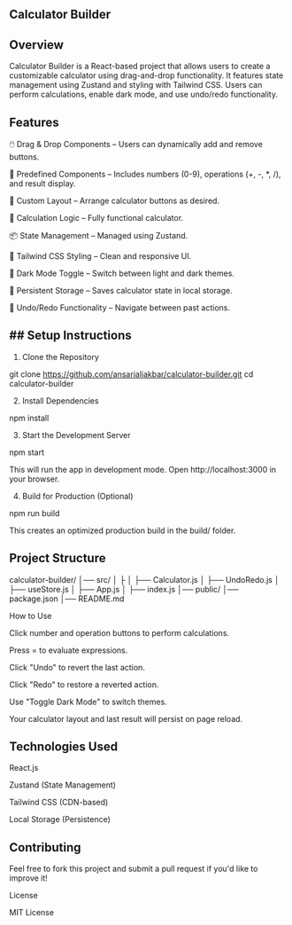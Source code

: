 ##     Calculator Builder

## Overview

Calculator Builder is a React-based project that allows users to create a customizable calculator using drag-and-drop functionality. It features state management using Zustand and styling with Tailwind CSS. Users can perform calculations, enable dark mode, and use undo/redo functionality.

## Features

🖱️ Drag & Drop Components – Users can dynamically add and remove buttons.

🔢 Predefined Components – Includes numbers (0-9), operations (+, -, *, /), and result display.

📐 Custom Layout – Arrange calculator buttons as desired.

🧮 Calculation Logic – Fully functional calculator.

📦 State Management – Managed using Zustand.

🎨 Tailwind CSS Styling – Clean and responsive UI.

🌙 Dark Mode Toggle – Switch between light and dark themes.

💾 Persistent Storage – Saves calculator state in local storage.

🔄 Undo/Redo Functionality – Navigate between past actions.

## ## Setup Instructions

1. Clone the Repository

git clone https://github.com/ansarialiakbar/calculator-builder.git
cd calculator-builder

2. Install Dependencies

npm install

3. Start the Development Server

npm start

This will run the app in development mode. Open http://localhost:3000 in your browser.

4. Build for Production (Optional)

npm run build

This creates an optimized production build in the build/ folder.

## Project Structure

calculator-builder/
│── src/
│   ├
│   ├── Calculator.js
│   ├── UndoRedo.js
│   ├── useStore.js
│   ├── App.js
│   ├── index.js
│── public/
│── package.json
│── README.md

How to Use

Click number and operation buttons to perform calculations.

Press = to evaluate expressions.

Click "Undo" to revert the last action.

Click "Redo" to restore a reverted action.

Use "Toggle Dark Mode" to switch themes.

Your calculator layout and last result will persist on page reload.

## Technologies Used

React.js

Zustand (State Management)

Tailwind CSS (CDN-based)

Local Storage (Persistence)

## Contributing

Feel free to fork this project and submit a pull request if you'd like to improve it!

License

MIT License



